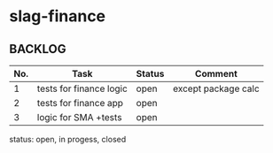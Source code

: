 # slag-finance

## BACKLOG

|No.|Task|Status|Comment|
|---|----|------|-------|
|1|tests for finance logic|open|except package calc|
|2|tests for finance app|open|
|3|logic for SMA +tests |open|

status: open, in progess, closed
